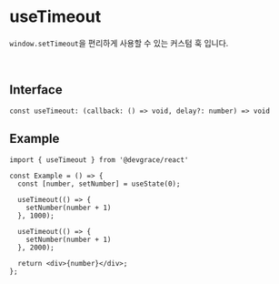 # useTimeout

`window.setTimeout`을 편리하게 사용할 수 있는 커스텀 훅 입니다. 

<br />

## Interface
```tsx
const useTimeout: (callback: () => void, delay?: number) => void
```

## Example

```tsx
import { useTimeout } from '@devgrace/react'

const Example = () => {
  const [number, setNumber] = useState(0);

  useTimeout(() => {
    setNumber(number + 1)
  }, 1000);

  useTimeout(() => {
    setNumber(number + 1)
  }, 2000);

  return <div>{number}</div>;
};
```